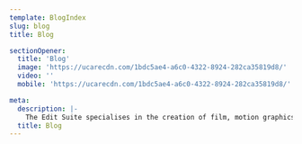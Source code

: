 ```yaml
---
template: BlogIndex
slug: blog
title: Blog

sectionOpener:
  title: 'Blog'
  image: 'https://ucarecdn.com/1bdc5ae4-a6c0-4322-8924-282ca35819d8/'
  video: ''
  mobile: 'https://ucarecdn.com/1bdc5ae4-a6c0-4322-8924-282ca35819d8/'

meta:
  description: |-
    The Edit Suite specialises in the creation of film, motion graphics, explainer videos, aerial photography and cinematography as well as studio and sports photography
  title: Blog
---
```

